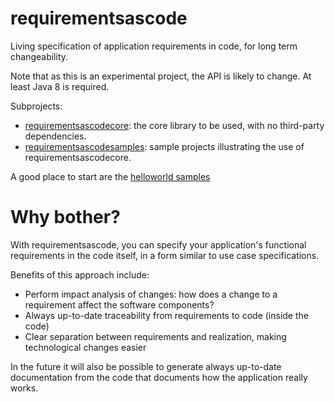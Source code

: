 # requirementsascode
Living specification of application requirements in code, for long term changeability.

Note that as this is an experimental project, the API is likely to change.
At least Java 8 is required.

Subprojects:
* [requirementsascodecore](https://github.com/bertilmuth/requirementsascode/tree/master/requirementsascodecore): the core library to be used, with no third-party dependencies.
* [requirementsascodesamples](https://github.com/bertilmuth/requirementsascode/tree/master/requirementsascodesamples): sample projects illustrating the use of requirementsascodecore.

A good place to start are the [helloworld samples](https://github.com/bertilmuth/requirementsascode/tree/master/requirementsascodesamples/helloworld)

# Why bother?
With requirementsascode, you can specify your application's functional requirements in the code itself,
in a form similar to use case specifications.

Benefits of this approach include:
* Perform impact analysis of changes: how does a change to a requirement affect the software components?
* Always up-to-date traceability from requirements to code (inside the code)
* Clear separation between requirements and realization, making technological changes easier

In the future it will also be possible to generate always up-to-date documentation from the code 
that documents how the application really works.
